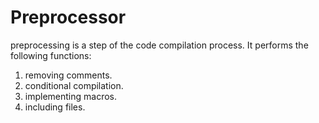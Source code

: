 # Preprocessor 

preprocessing is a step of the code compilation process. It performs the following functions:
1) removing comments.
2) conditional compilation.
3) implementing macros.
4) including files.